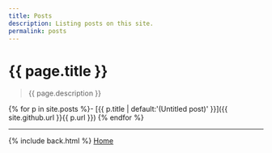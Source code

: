 ```yaml
---
title: Posts
description: Listing posts on this site.
permalink: posts
---
```


# {{ page.title }}

> {{ page.description }}

{% for p in site.posts %}- [{{ p.title | default:'(Untitled post)' }}]({{ site.github.url }}{{ p.url }})
{% endfor %}

---

{% include back.html %}
<a href="{{ site.github.url }}" class="" title="Go to Home Page">Home</a>